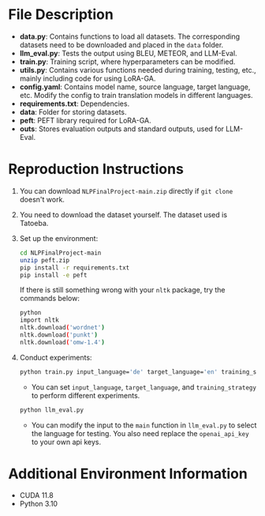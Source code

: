 # File Description

- **data.py**: Contains functions to load all datasets. The corresponding datasets need to be downloaded and placed in the `data` folder.
- **llm_eval.py**: Tests the output using BLEU, METEOR, and LLM-Eval.
- **train.py**: Training script, where hyperparameters can be modified.
- **utils.py**: Contains various functions needed during training, testing, etc., mainly including code for using LoRA-GA.
- **config.yaml**: Contains model name, source language, target language, etc. Modify the config to train translation models in different languages.
- **requirements.txt**: Dependencies.
- **data**: Folder for storing datasets.
- **peft**: PEFT library required for LoRA-GA.
- **outs**: Stores evaluation outputs and standard outputs, used for LLM-Eval.

# Reproduction Instructions
1. You can download `NLPFinalProject-main.zip` directly if `git clone` doesn't work.
2. You need to download the dataset yourself. The dataset used is Tatoeba.
3. Set up the environment:
    ```bash
    cd NLPFinalProject-main
    unzip peft.zip
    pip install -r requirements.txt
    pip install -e peft
    ```
    If there is still something wrong with your `nltk` package, try the commands below:
    ```bash
    python
    import nltk
    nltk.download('wordnet')
    nltk.download('punkt')  
    nltk.download('omw-1.4')    
    ```
4. Conduct experiments:
    ```bash
    python train.py input_language='de' target_language='en' training_strategy='loraga'
    ```
    - You can set `input_language`, `target_language`, and `training_strategy` to perform different experiments.

    ```bash
    python llm_eval.py
    ```
    - You can modify the input to the `main` function in `llm_eval.py` to select the language for testing. You also need replace the `openai_api_key` to your own api keys.

# Additional Environment Information

- CUDA 11.8
- Python 3.10

